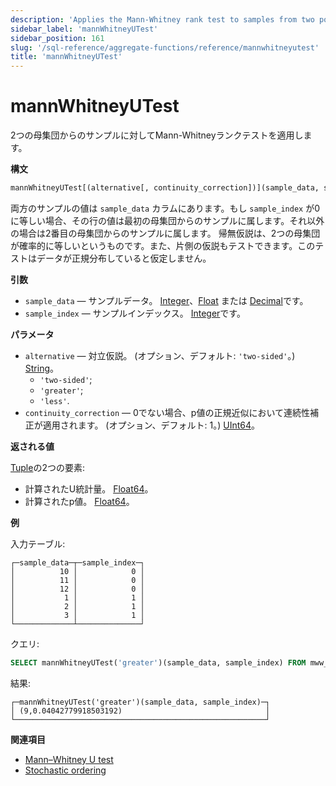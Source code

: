 ```yaml
---
description: 'Applies the Mann-Whitney rank test to samples from two populations.'
sidebar_label: 'mannWhitneyUTest'
sidebar_position: 161
slug: '/sql-reference/aggregate-functions/reference/mannwhitneyutest'
title: 'mannWhitneyUTest'
---
```





# mannWhitneyUTest

2つの母集団からのサンプルに対してMann-Whitneyランクテストを適用します。

**構文**

```sql
mannWhitneyUTest[(alternative[, continuity_correction])](sample_data, sample_index)
```

両方のサンプルの値は `sample_data` カラムにあります。もし `sample_index` が0に等しい場合、その行の値は最初の母集団からのサンプルに属します。それ以外の場合は2番目の母集団からのサンプルに属します。
帰無仮説は、2つの母集団が確率的に等しいというものです。また、片側の仮説もテストできます。このテストはデータが正規分布していると仮定しません。

**引数**

- `sample_data` — サンプルデータ。 [Integer](../../../sql-reference/data-types/int-uint.md)、[Float](../../../sql-reference/data-types/float.md) または [Decimal](../../../sql-reference/data-types/decimal.md)です。
- `sample_index` — サンプルインデックス。 [Integer](../../../sql-reference/data-types/int-uint.md)です。

**パラメータ**

- `alternative` — 対立仮説。 (オプション、デフォルト: `'two-sided'`。) [String](../../../sql-reference/data-types/string.md)。
    - `'two-sided'`;
    - `'greater'`;
    - `'less'`.
- `continuity_correction` — 0でない場合、p値の正規近似において連続性補正が適用されます。 (オプション、デフォルト: 1。) [UInt64](../../../sql-reference/data-types/int-uint.md)。

**返される値**

[Tuple](../../../sql-reference/data-types/tuple.md)の2つの要素:

- 計算されたU統計量。 [Float64](../../../sql-reference/data-types/float.md)。
- 計算されたp値。 [Float64](../../../sql-reference/data-types/float.md)。

**例**

入力テーブル:

```text
┌─sample_data─┬─sample_index─┐
│          10 │            0 │
│          11 │            0 │
│          12 │            0 │
│           1 │            1 │
│           2 │            1 │
│           3 │            1 │
└─────────────┴──────────────┘
```

クエリ:

```sql
SELECT mannWhitneyUTest('greater')(sample_data, sample_index) FROM mww_ttest;
```

結果:

```text
┌─mannWhitneyUTest('greater')(sample_data, sample_index)─┐
│ (9,0.04042779918503192)                                │
└────────────────────────────────────────────────────────┘
```

**関連項目**

- [Mann–Whitney U test](https://en.wikipedia.org/wiki/Mann%E2%80%93Whitney_U_test)
- [Stochastic ordering](https://en.wikipedia.org/wiki/Stochastic_ordering)
